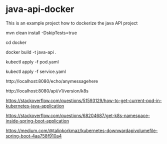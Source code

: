 # java-api-docker
This is an example project how to dockerize the java API project





mvn clean install -DskipTests=true

cd docker 

docker build -t java-api . 

kubectl apply -f pod.yaml

kubectl apply -f service.yaml

http://localhost:8080/echo/anymessagehere

http://localhost:8080/api/v1/version/k8s



https://stackoverflow.com/questions/51593129/how-to-get-current-pod-in-kubernetes-java-application

https://stackoverflow.com/questions/68204687/get-k8s-namespace-inside-spring-boot-application

https://medium.com/@talipkorkmaz/kubernetes-downwardapivolumefile-spring-boot-4aa758f910a4

